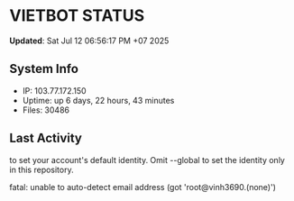 # VIETBOT STATUS
**Updated**: Sat Jul 12 06:56:17 PM +07 2025

## System Info
- IP: 103.77.172.150
- Uptime: up 6 days, 22 hours, 43 minutes
- Files: 30486

## Last Activity

to set your account's default identity.
Omit --global to set the identity only in this repository.

fatal: unable to auto-detect email address (got 'root@vinh3690.(none)')
